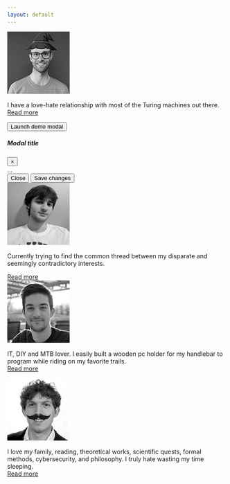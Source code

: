 ```yaml
---
layout: default
---
```


<div class="container">
  <div class="row team-people">
    <div class="col-12 col-sm-4">
      <img src="images/federico.png">
    </div>
    <div class="col-12 col-sm-8">
      <p class="text-margin">
        I have a love-hate relationship with most of the Turing machines out there. <br>
        <a href="" data-toggle="modal" data-target="#exampleModalCenter">Read more</a>
      </p>
    </div>
  </div>
  <!-- Button trigger modal -->
  <button type="button" class="btn btn-primary" data-toggle="modal" data-target="#exampleModalCenter">
    Launch demo modal
  </button>

  <!-- Modal -->
  <div class="modal fade" id="exampleModalCenter" tabindex="-1" role="dialog" aria-labelledby="exampleModalCenterTitle" aria-hidden="true">
    <div class="modal-dialog modal-dialog-centered" role="document">
      <div class="modal-content">
        <div class="modal-header">
          <h5 class="modal-title" id="exampleModalLongTitle">Modal title</h5>
          <button type="button" class="close" data-dismiss="modal" aria-label="Close">
            <span aria-hidden="true">&times;</span>
          </button>
        </div>
        <div class="modal-body">
          ...
        </div>
        <div class="modal-footer">
          <button type="button" class="btn btn-secondary" data-dismiss="modal">Close</button>
          <button type="button" class="btn btn-primary">Save changes</button>
        </div>
      </div>
    </div>
  </div>

  <div class="row team-people">
    <div class="col-12 col-sm-4">
      <img src="images/oliviero.png">
    </div>
    <div class="col-12 col-sm-8">
      <p class="text-margin">
        Currently trying to find the common thread between my disparate and seemingly contradictory interests. <br>
      </p>
      <a href="">Read more</a>
    </div>
  </div>
  <div class="row team-people">
    <div class="col-12 col-sm-4">
      <img src="images/mattia.png">
    </div>
    <div class="col-12 col-sm-8">
      <p class="text-margin">
        IT, DIY and MTB lover. I easily built a wooden pc holder for my handlebar to program while riding on my favorite trails. <br>
        <a href="">Read more</a>
      </p>
    </div>
  </div>
  <div class="row team-people">
    <div class="col-12 col-sm-4">
      <img src="images/marco.png">
    </div>
    <div class="col-12 col-sm-8">
      <p class="text-margin">
        I love my family, reading, theoretical works, scientific quests, formal methods, cybersecurity, and philosophy. I truly hate wasting my time sleeping. <br>
        <a href="">Read more</a>
      </p>
    </div>
  </div>
</div>
